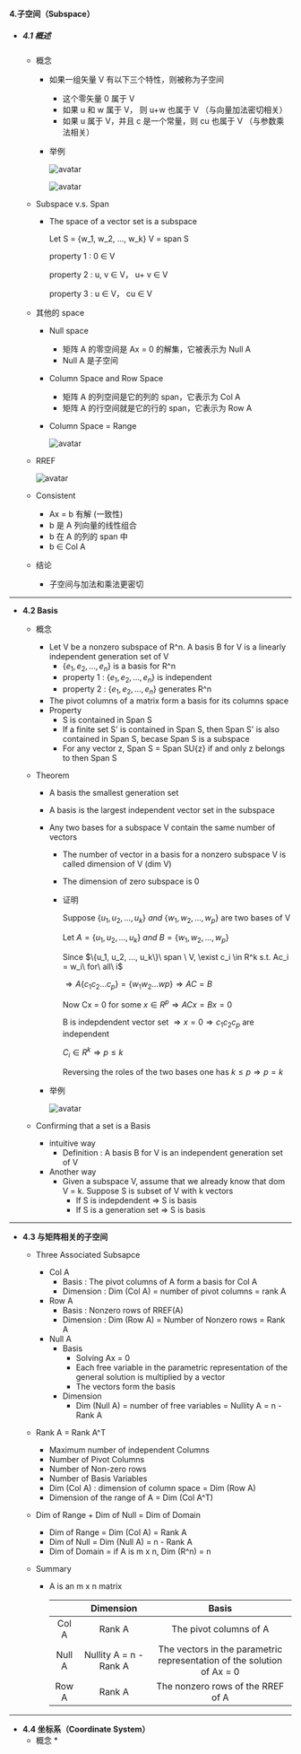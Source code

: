 #### 4.子空间（Subspace）

* ##### 4.1 概述

  * 概念

    * 如果一组矢量 V 有以下三个特性，则被称为子空间

      * 这个零矢量 0 属于 V
      * 如果 u 和 w 属于 V， 则 u+w 也属于 V （与向量加法密切相关）
      * 如果 u 属于 V，并且 c 是一个常量，则 cu 也属于 V （与参数乘法相关）

    * 举例

      ![avatar](./images/u41_Subspace_example_1.png)

      ![avatar](./images/u41_Subspace_example_2.png)

  * Subspace v.s. Span

    * The space of a vector set is a subspace

      Let S = {w_1, w_2, ..., w_k}        V = span S

      property 1 : 0 ∈ V

      property 2 : u, v ∈ V， u+ v ∈ V

      property 3 : u ∈ V， cu ∈ V

  * 其他的 space

    * Null space

      * 矩阵 A 的零空间是 Ax = 0 的解集，它被表示为 Null A
      * Null A 是子空间

    * Column Space and Row Space

      * 矩阵 A 的列空间是它的列的 span，它表示为 Col A
      * 矩阵 A 的行空间就是它的行的 span，它表示为 Row A

    * Column Space = Range

      ![avatar](./images/u41_Column_Space.png)

  * RREF

    ![avatar](./images/u41_RREF.png)

  * Consistent
    * Ax = b 有解 (一致性)
    * b 是 A 列向量的线性组合
    * b 在 A 的列的 span 中
    * b ∈ Col A 
  * 结论
    * 子空间与加法和乘法更密切

---

* **4.2 Basis**
  * 概念

    * Let V be a nonzero subspace of R^n. A basis B for V is a linearly independent generation set of V
      * $\{e_1, e_2, ..., e_n\}$  is a basis for R^n
      * property 1 : $\{e_1, e_2, ..., e_n\}$ is independent
      * property 2 : $\{e_1, e_2, ..., e_n\}$ generates R^n
    * The pivot columns of a matrix form a basis for its columns space
    * Property
      * S is contained in Span S
      * If a finite set S' is contained in Span S, then Span S' is also contained in Span S, becase Span S is a subspace
      * For any vector z, Span S = Span SU{z} if and only z belongs to then Span S

  * Theorem

    * A basis the smallest generation set

    * A basis is the largest independent vector set in the subspace

    * Any two bases for a subspace V contain the same number of vectors

      * The number of vector in a basis for a nonzero subspace V is called dimension of V (dim V)

      * The dimension of zero subspace is 0

      * 证明

        Suppose $\{u_1, u_2, ..., u_k\}\ and\ \{w_1, w_2, ..., w_p\}$ are two bases of V

        Let $A = \{u_1, u_2, ..., u_k\}\ and\  B = \{w_1, w_2, ..., w_p\}$

        Since $\{u_1, u_2, ..., u_k\}\ span \ V, \exist c_i \in R^k s.t. Ac_i = w_i\ for\ all\ i$

        $\Rightarrow A\{c_1c_2...c_p\} = \{w_1w_2...wp\} \Rightarrow AC = B$

        Now Cx = 0 for some $x \in R^p \Rightarrow ACx = Bx = 0$

        B is indepdendent vector set $\Rightarrow x = 0 \Rightarrow c_1c_2c_p$ are independent

        $C_i \in R^k \Rightarrow p \leq k$

        Reversing the roles of the two bases one has $k \leq p \Rightarrow p = k$

    * 举例

      ![avatar](./images/u42_Basis_Example.png)

  * Confirming that a set is a Basis
    * intuitive way
      * Definition : A basis B for V is an independent generation set of V
    * Another way
      * Given a subspace V, assume that we already know that dom V = k. Suppose S is subset of V with k vectors
        * If S is indepdendent  $\Rightarrow$  S is basis
        * If S is a generation set  $\Rightarrow$  S is basis 

---

* **4.3 与矩阵相关的子空间**
  * Three Associated Subsapce
    * Col A
      * Basis : The pivot columns of A form a basis for Col A
      * Dimension : Dim (Col A) = number of pivot columns = rank A
    * Row A 
      * Basis : Nonzero rows of RREF(A)
      * Dimension : Dim (Row A) = Number of Nonzero rows = Rank A
    * Null A
      * Basis 
        * Solving Ax = 0
        * Each free variable in the parametric representation of the general solution is multiplied by a vector
        * The vectors form the basis
      * Dimension
        * Dim (Null A) = number of free variables = Nullity A = n - Rank A
    
  * Rank A = Rank A^T
  
    * Maximum number of independent Columns
    * Number of Pivot Columns
    * Number of Non-zero rows
    * Number of Basis Variables
    * Dim (Col A) : dimension of column space = Dim (Row A)
    * Dimension of the range of A = Dim (Col A^T)
  
  * Dim of Range + Dim of Null = Dim of Domain
  
    * Dim of Range = Dim (Col A) = Rank A
    * Dim of Null = Dim (Null A) = n - Rank A
    * Dim of Domain = if A is m x n, Dim (R^n) = n
  
  * Summary 
  
    * A is an m x n matrix
  
      |        |       Dimension        |                            Basis                             |
      | :----: | :--------------------: | :----------------------------------------------------------: |
      | Col A  |         Rank A         |                    The pivot columns of A                    |
      | Null A | Nullity A = n - Rank A | The vectors in the parametric representation of the solution of Ax = 0 |
      | Row A  |         Rank A         |              The nonzero rows of the RREF of A               |

---

* **4.4 坐标系（Coordinate System）**
  * 概念
    * 



























































